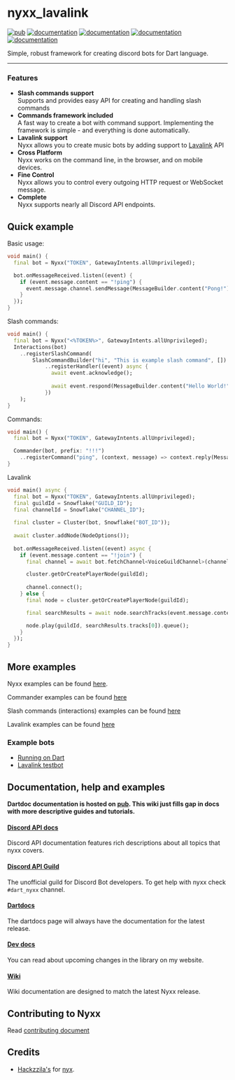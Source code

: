 # nyxx_lavalink

[![pub](https://img.shields.io/pub/v/nyxx.svg)](https://pub.dartlang.org/packages/nyxx)
[![documentation](https://img.shields.io/badge/Documentation-nyxx-yellow.svg)](https://www.dartdocs.org/documentation/nyxx/latest/)
[![documentation](https://img.shields.io/badge/Documentation-nyxx.commander-yellow.svg)](https://www.dartdocs.org/documentation/nyxx.commander/latest/)
[![documentation](https://img.shields.io/badge/Documentation-nyxx.interactions-yellow.svg)](https://www.dartdocs.org/documentation/nyxx.interactions/latest/)
[![documentation](https://img.shields.io/badge/Documentation-nyxx.extentions-yellow.svg)](https://www.dartdocs.org/documentation/nyxx.extensions/latest/)

Simple, robust framework for creating discord bots for Dart language.

<hr />

### Features

- **Slash commands support** <br>
  Supports and provides easy API for creating and handling slash commands
- **Commands framework included** <br>
  A fast way to create a bot with command support. Implementing the framework is simple - and everything is done automatically.
- **Lavalink support** <br>
  Nyxx allows you to create music bots by adding support to [Lavalink](https://github.com/freyacodes/Lavalink) API
- **Cross Platform** <br>
  Nyxx works on the command line, in the browser, and on mobile devices.
- **Fine Control** <br>
  Nyxx allows you to control every outgoing HTTP request or WebSocket message.
- **Complete** <br>
  Nyxx supports nearly all Discord API endpoints.


## Quick example

Basic usage:
```dart
void main() {
  final bot = Nyxx("TOKEN", GatewayIntents.allUnprivileged);

  bot.onMessageReceived.listen((event) {
    if (event.message.content == "!ping") {
      event.message.channel.sendMessage(MessageBuilder.content("Pong!"));
    }
  });
}
```

Slash commands:
```dart
void main() {
  final bot = Nyxx("<%TOKEN%>", GatewayIntents.allUnprivileged);
  Interactions(bot)
    ..registerSlashCommand(
        SlashCommandBuilder("hi", "This is example slash command", [])
            ..registerHandler((event) async {
              await event.acknowledge();
              
              await event.respond(MessageBuilder.content("Hello World!"));
            })
    );
}
```

Commands:
```dart
void main() {
  final bot = Nyxx("TOKEN", GatewayIntents.allUnprivileged);

  Commander(bot, prefix: "!!!")
    ..registerCommand("ping", (context, message) => context.reply(MessageBuilder.content("Pong!")));
}
```

Lavalink
```dart
void main() async {
  final bot = Nyxx("TOKEN", GatewayIntents.allUnprivileged);
  final guildId = Snowflake("GUILD_ID");
  final channelId = Snowflake("CHANNEL_ID");
  
  final cluster = Cluster(bot, Snowflake("BOT_ID"));
  
  await cluster.addNode(NodeOptions());
  
  bot.onMessageReceived.listen((event) async {
    if (event.message.content == "!join") {
      final channel = await bot.fetchChannel<VoiceGuildChannel>(channelId);

      cluster.getOrCreatePlayerNode(guildId);
      
      channel.connect();
    } else {
      final node = cluster.getOrCreatePlayerNode(guildId);

      final searchResults = await node.searchTracks(event.message.content);

      node.play(guildId, searchResults.tracks[0]).queue();
    }
  });
}
```

## More examples

Nyxx examples can be found [here](https://github.com/l7ssha/nyxx/tree/dev/nyxx/example).

Commander examples can be found [here](https://github.com/l7ssha/nyxx/tree/dev/nyxx_commander/example)

Slash commands (interactions) examples can be found [here](https://github.com/l7ssha/nyxx/tree/dev/nyxx_interactions/example)

Lavalink examples can be found [here](https://github.com/l7ssha/nyxx/tree/dev/nyxx_lavalink/example)

### Example bots
- [Running on Dart](https://github.com/l7ssha/running_on_dart)
- [Lavalink testbot](https://github.com/AlvaroMS25/nyxx_lavalink_testbot)

## Documentation, help and examples

**Dartdoc documentation is hosted on [pub](https://www.dartdocs.org/documentation/nyxx/latest/).
This wiki just fills gap in docs with more descriptive guides and tutorials.**

#### [Discord API docs](https://discordapp.com/developers/docs/intro)
Discord API documentation features rich descriptions about all topics that nyxx covers.

#### [Discord API Guild](https://discord.gg/discord-api)
The unofficial guild for Discord Bot developers. To get help with nyxx check `#dart_nyxx` channel.

#### [Dartdocs](https://www.dartdocs.org/documentation/nyxx/latest/)
The dartdocs page will always have the documentation for the latest release.

#### [Dev docs](https://nyxx.l7ssha.xyz)
You can read about upcoming changes in the library on my website.

#### [Wiki](https://github.com/l7ssha/nyxx/wiki)
Wiki documentation are designed to match the latest Nyxx release.

## Contributing to Nyxx

Read [contributing document](https://github.com/l7ssha/nyxx/blob/development/CONTRIBUTING.md)

## Credits 

 * [Hackzzila's](https://github.com/Hackzzila) for [nyx](https://github.com/Hackzzila/nyx).
